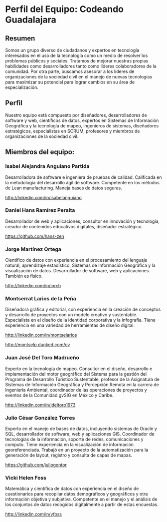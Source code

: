 # Perfil del Equipo: Codeando Guadalajara

## Resumen
Somos un grupo diverso de ciudadanos y expertos en tecnología interesados en el uso de la tecnología como un medio de resolver los problemas públicos y sociales. Tratamos de mejorar nuestras propias habilidades como desarrolladores tanto como líderes colaboradores de la comunidad. Por otra parte, buscamos asesorar a los líderes de organizaciones de la sociedad civil en el manejo de nuevas tecnologías para maximizar su potencial para lograr cambios en su área de especialización.

## Perfil
Nuestro equipo está compuesto por diseñadores, desarrolladores de software y web, científicos de datos, expertos en Sistemas de Información Geográfica y la tecnología de mapeo, ingenieros de sistemas, diseñadores estratégicos, especialistas en SCRUM, profesores y miembros de organizaciones de la sociedad civil.

## Miembros del equipo:

### Isabel Alejandra Anguiano Partida 

Desarrolladora de software e ingeniera de pruebas de calidad. Calificada en la metodología del desarrollo ágil de software. Competente en los métodos de Lean manufacturing. Maneja bases de datos seguras.

http://linkedin.com/in/isabelanguiano


### Daniel Hans Ramírez Peralta

Desarrollador de web y aplicaciones, consultor en innovación y tecnología, creador de contenidos educativos digitales, diseñador estratégico.

https://github.com/hans-zen


### Jorge Martínez Ortega

Científico de datos con experiencia en el procesamiento del lenguaje natural, aprendizaje estadístico, Sistemas de Información Geográfica y  la visualización de datos. Desarrollador de software, web y aplicaciones. También es físico.

http://linkedin.com/in/iorch


### Montserrat Larios de la Peña

Diseñadora gráfica y editorial, con experiencia en la creación de conceptos y desarrollo de proyectos con un modelo creativo y sustentable. Especialista en el diseño de la identidad corporativa y la infografía. Tiene experiencia en una variedad de herramientas de diseño digital.

http://linkedin.com/in/montselarios 

http://montselp.dunked.com/cv

### Juan José Del Toro Madrueño

Experto en la tecnología de mapeo. Consultor en el diseño, desarrollo e implementación del motor geográfico del Sistema para la gestión del Programa de Desarrollo Turístico Sustentable, profesor de la Asignatura de Sistemas de Información Geográfica y Percepción Remota en la carrera de Ingeniería Ambiental, coordinador de las operaciones de proyectos y eventos de la Comunidad gvSIG en México y Caribe.

http://linkedin.com/in/jdeltoro1973


### Julio César González Torres

Experto en el manejo de bases de datos, incluyendo sistemas de Oracle y SQL, desarrollador de software, web y aplicaciones GIS. Coordinador de tecnologías de la información, soporte de redes, comunicaciones y computo. Tiene experiencia en la visualización de información georeferenciada. Trabajó en un proyecto de la automatización para la generación de layout, registro y consulta de capas de mapas.

https://github.com/juliogontor


### Vicki Helen Foss

Matemática y científica de datos con experiencia en el diseño de cuestionarios para recopilar datos demográficos y geográficos y otra información objetiva y subjetiva. Competente en el manejo y el análisis de los conjuntos de datos recogidos digitalmente a partir de estas encuestas.

http://linkedin.com/in/vfoss
